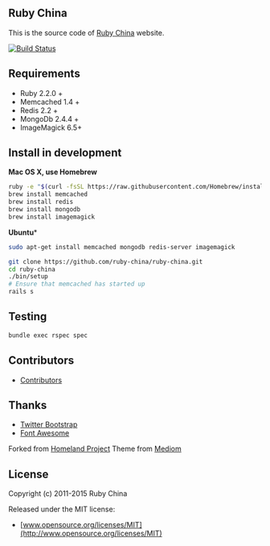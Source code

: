 ## Ruby China

This is the source code of [Ruby China](http://ruby-china.org) website.

[![Build
Status](https://secure.travis-ci.org/ruby-china/ruby-china.png?branch=master&.png)](http://travis-ci.org/ruby-china/ruby-china)

## Requirements

* Ruby 2.2.0 +
* Memcached 1.4 +
* Redis 2.2 +
* MongoDb 2.4.4 +
* ImageMagick 6.5+

## Install in development


**Mac OS X, use Homebrew**

```bash
ruby -e "$(curl -fsSL https://raw.githubusercontent.com/Homebrew/install/master/install)"
brew install memcached
brew install redis
brew install mongodb
brew install imagemagick
```

**Ubuntu***

```bash
sudo apt-get install memcached mongodb redis-server imagemagick
```

```bash
git clone https://github.com/ruby-china/ruby-china.git
cd ruby-china
./bin/setup
# Ensure that memcached has started up
rails s
```

## Testing

```bash
bundle exec rspec spec
```

## Contributors

* [Contributors](https://github.com/ruby-china/ruby-china/contributors)

## Thanks

* [Twitter Bootstrap](https://twitter.github.com/bootstrap)
* [Font Awesome](http://fortawesome.github.io/Font-Awesome/icons/)

Forked from [Homeland Project](https://github.com/huacnlee/homeland)
Theme from [Mediom](https://github.com/huacnlee/mediom)

## License

Copyright (c) 2011-2015 Ruby China

Released under the MIT license:

* [www.opensource.org/licenses/MIT](http://www.opensource.org/licenses/MIT)
